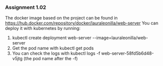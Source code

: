 ### Assignment 1.02

The docker image based on the project can be found in https://hub.docker.com/repository/docker/lauraleonilla/web-server
You can deploy it with kubernetes by running:

1. kubectl create deployment web-server --image=lauraleonilla/web-server
2. Get the pod name with kubectl get pods
3. You can check the logs with kubectl logs -f web-server-58fd5b6d48-v5jtg (the pod name after the -f)